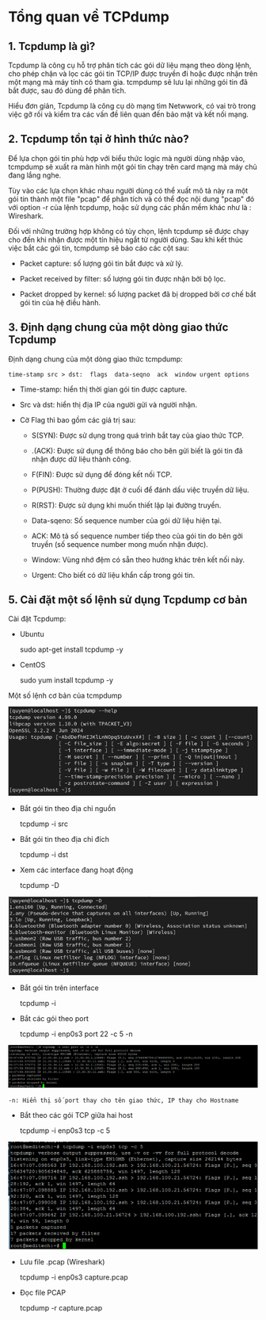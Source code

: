 # Tổng quan về TCPdump

## 1. Tcpdump là gì?

Tcpdump là công cụ hỗ trợ phân tích các gói dữ liệu mạng theo dòng lệnh, cho phép chặn và lọc các gói tin TCP/IP được truyền đi hoặc được nhận trên một mạng mà máy tính có tham gia. tcmpdump sẽ lưu lại những gói tin đã bắt được, sau đó dùng để phân tích.

Hiểu đơn giản, Tcpdump là công cụ dò mạng tìm Netwwork,  có vai trò trong việc gỡ rối và kiểm tra các vấn đề liên quan đến bảo mật và kết nối mạng.

## 2. Tcpdump tồn tại ở hình thức nào?

Để lựa chọn gói tin phù hợp với biểu thức logic mà người dùng nhập vào, tcmpdump sẽ xuất ra màn hình một gói tin chạy trên card mạng mà máy chủ đang lắng nghe.  

Tùy vào các lựa chọn khác nhau người dùng có thể xuất mô tả này ra một gói tin thành một file "pcap" để phân tích và có thể đọc nội dung "pcap" đó với option -r của lệnh tcpdump, hoặc sử dụng các phần mềm khác như là : Wireshark.

Đối với những trường hợp không có tùy chọn, lệnh tcpdump sẽ được chạy cho đến khi nhận được một tín hiệu ngắt từ người dùng. Sau khi kết thúc việc bắt các gói tin, tcmpdump sẽ báo cáo các cột sau:

- Packet capture: số lượng gói tin bắt được và xử lý.

- Packet received by filter: số lượng gói tin được nhận bởi bộ lọc.

- Packet dropped by kernel: số lượng packet đã bị dropped bởi cơ chế bắt gói tin của hệ điều hành.

## 3. Định dạng chung của một dòng giao thức Tcpdump

Định dạng chung của một dòng giao thức tcmpdump: 

    time-stamp src > dst:  flags  data-seqno  ack  window urgent options

- Time-stamp: hiển thị thời gian gói tin được capture.

- Src và dst: hiển thị địa IP của người gửi và người nhận.

- Cờ Flag thì bao gồm các giá trị sau:

    - S(SYN):  Được sử dụng trong quá trình bắt tay của giao thức TCP.

    - .(ACK):  Được sử dụng để thông báo cho bên gửi biết là gói tin đã nhận được dữ liệu thành công.

    - F(FIN): Được sử dụng để đóng kết nối TCP.

    - P(PUSH): Thường được đặt ở cuối để đánh dấu việc truyền dữ liệu.

    - R(RST): Được sử dụng khi muốn thiết lập lại đường truyền.

    - Data-sqeno: Số sequence number của gói dữ liệu hiện tại.

    - ACK: Mô tả số sequence number tiếp theo của gói tin do bên gởi truyền (số sequence number mong muốn nhận được).

    - Window: Vùng nhớ đệm có sẵn theo hướng khác trên kết nối này.

    - Urgent: Cho biết có dữ liệu khẩn cấp trong gói tin.

## 5. Cài đặt một số lệnh sử dụng Tcpdump cơ bản

Cài đặt Tcpdump:

- Ubuntu

    sudo apt-get install tcpdump -y

- CentOS

    sudo yum install tcpdump -y

Một số lệnh cơ bản của tcmpdump

![anh17](/QuyenNV/7.DHCP/images/anh17.png)

- Bắt gói tin theo địa chỉ nguồn 

    tcpdump -i <interfaces> src <src ip>

- Bắt gói tin theo địa chỉ đích

    tcpdump -i <interfaces> dst <dst ip>

- Xem các interface đang hoạt động

    tcpdump -D

![anh18](/QuyenNV/7.DHCP/images/anh18.png)

- Bắt gói tin trên interface

    tcpdump -i
- Bắt các gói theo port

    tcpdump -i enp0s3 port 22 -c 5 -n

![anh19](/QuyenNV/7.DHCP/images/anh19.png)

    -n: Hiển thị số port thay cho tên giao thức, IP thay cho Hostname

- Bắt theo các gói TCP giữa hai host

    tcpdump -i enp0s3 tcp -c 5

![anh20](/QuyenNV/7.DHCP/images/anh20.png)

- Lưu file .pcap (Wireshark)

    tcpdump -i enp0s3 capture.pcap

- Đọc file PCAP

    tcpdump -r capture.pcap